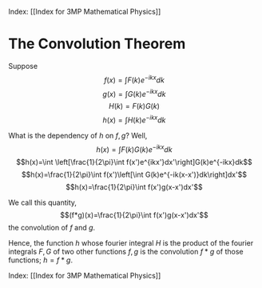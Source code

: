 Index: [[Index for 3MP Mathematical Physics]]

# The Convolution Theorem
 Suppose
 $$f(x)=\int F(k)e^{-ikx}dk$$
 $$g(x)=\int G(k)e^{-ikx}dk$$
 $$H(k)=F(k)G(k)$$
 $$h(x)=\int H(k)e^{-ikx}dk$$

What is the dependency of $h$ on $f,g$? Well,
$$h(x)=\int F(k)G(k)e^{-ikx}dk$$
$$h(x)=\int \left[\frac{1}{2\pi}\int f(x')e^{ikx'}dx'\right]G(k)e^{-ikx}dk$$
$$h(x)=\frac{1}{2\pi}\int f(x')\left[\int G(k)e^{-ik(x-x')}dk\right]dx'$$
$$h(x)=\frac{1}{2\pi}\int f(x')g(x-x')dx'$$

We call this quantity, 
$$(f*g)(x)=\frac{1}{2\pi}\int f(x')g(x-x')dx'$$
the convolution of $f$ and $g$.

Hence, the function $h$ whose fourier integral $H$ is the product of the fourier integrals $F,G$ of two other functions $f,g$ is the convolution $f*g$ of those functions; $h=f*g$.

Index: [[Index for 3MP Mathematical Physics]]